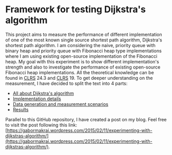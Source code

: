 Framework for testing Dijkstra's algorithm
===============================

This project aims to measure the performance of different implementation of one of the most known single source shortest path algorithm, Dijkstra's shortest path algorithm. I am considering the naive, priority queue with binary heap and priority queue with Fibonacci heap type implementations where I am using existing open-source implementation of the Fibonacci heap. My goal with this experiment is to show different implementation's strength and also to investigate the performance of existing open-source Fibonacci heap implementations. All the theoretical knowledge can be found in [CLRS](http://www.amazon.co.uk/Introduction-Algorithms-T-Cormen/dp/0262533057) 24.3 and [CLRS](http://www.amazon.co.uk/Introduction-Algorithms-T-Cormen/dp/0262533057) 19. To get deeper understanding on the measurement, I have decided to split the text into 4 parts:

* [All about Dijkstra's algorithm](https://github.com/gabormakrai/dijkstra-performance/blob/master/Dijkstra.md)
* [Implementation details](https://github.com/gabormakrai/dijkstra-performance/blob/master/Implementation.md)
* [Data generation and measurement scenarios](https://github.com/gabormakrai/dijkstra-performance/blob/master/Data.md)
* [Results](https://github.com/gabormakrai/dijkstra-performance/blob/master/Results.md)

Parallel to this GitHub repository, I have created a post on my blog. Feel free to visit the post following this link: [https://gabormakrai.wordpress.com/2015/02/11/experimenting-with-dijkstras-algorithm/](https://gabormakrai.wordpress.com/2015/02/11/experimenting-with-dijkstras-algorithm/).

<img src="http://www-users.cs.york.ac.uk/~makrai/stat/stat.php?site=github_dijkstra-performance_readme" width="0" height="0"/>
